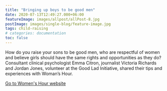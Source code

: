 ```yaml
---
title: "Bringing up boys to be good men"
date: 2020-07-13T12:49:27.000+06:00
featureImage: images/allpost/allPost-8.jpg
postImage: images/single-blog/feature-image.jpg
tags: child-raising
# categories: documentation
toc: false
---
```


<!-- ## Introduction -->

How do you raise your sons to be good men, who are respectful of women and believe girls should have the same rights and opportunities as they do? Consultant clinical psychologist Emma Citron, journalist Victoria Richards and Jordan Jones, volunteer at the Good Lad Initiative, shared their tips and experiences with Woman’s Hour.

[Go to Women's Hour website](https://www.bbc.co.uk/programmes/articles/3NMsnGHqn52f98xyJl1vHn7/bringing-up-boys-to-be-good-men)






